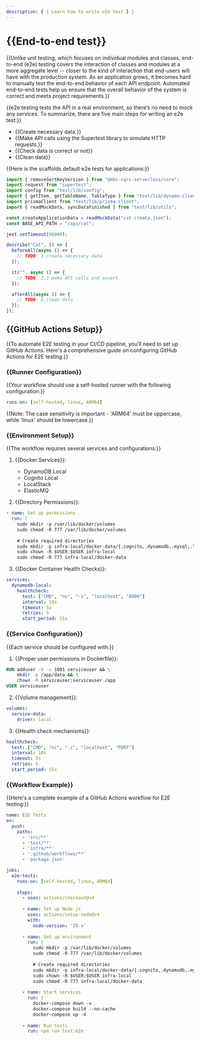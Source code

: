 ```yaml
---
description: { { Learn how to write e2e test } }
---
```


# {{End-to-end test}}

{{Unlike unit testing, which focuses on individual modules and classes, end-to-end (e2e) testing covers the interaction of classes and modules at a more aggregate level -- closer to the kind of interaction that end-users will have with the production system. As an application grows, it becomes hard to manually test the end-to-end behavior of each API endpoint. Automated end-to-end tests help us ensure that the overall behavior of the system is correct and meets project requirements.}}

{{e2e testing tests the API in a real environment, so there’s no need to mock any services. To summarize, there are five main steps for writing an e2e test:}}

- {{Create necessary data.}}
- {{Make API calls using the Supertest library to simulate HTTP requests.}}
- {{Check data is correct or not}}
- {{Clean data}}

{{Here is the scaffolds default e2e tests for applications:}}

```ts
import { removeSortKeyVersion } from "@mbc-cqrs-serverless/core";
import request from "supertest";
import config from "test/lib/config";
import { getItem, getTableName, TableType } from "test/lib/dynamo-client";
import prismaClient from "test/lib/prisma-client";
import { readMockData, syncDataFinished } from "test/lib/utils";

const createApplicationData = readMockData("cat-create.json");
const BASE_API_PATH = "/api/cat";

jest.setTimeout(90000);

describe("Cat", () => {
  beforeAll(async () => {
    // TODO: 1 create necessary data
  });

  it("", async () => {
    // TODO: 2,3 make API calls and assert
  });

  afterAll(async () => {
    // TODO: 4 clean data
  });
});
```

## {{GitHub Actions Setup}}

{{To automate E2E testing in your CI/CD pipeline, you'll need to set up GitHub Actions. Here's a comprehensive guide on configuring GitHub Actions for E2E testing:}}

### {{Runner Configuration}}

{{Your workflow should use a self-hosted runner with the following configuration:}}

```yaml
runs-on: [self-hosted, linux, ARM64]
```

{{Note: The case sensitivity is important - 'ARM64' must be uppercase, while 'linux' should be lowercase.}}

### {{Environment Setup}}

{{The workflow requires several services and configurations:}}

1. {{Docker Services}}:
   - DynamoDB Local
   - Cognito Local
   - LocalStack
   - ElasticMQ

2. {{Directory Permissions}}:
```yaml
- name: Set up permissions
  run: |
    sudo mkdir -p /var/lib/docker/volumes
    sudo chmod -R 777 /var/lib/docker/volumes
    
    # Create required directories
    sudo mkdir -p infra-local/docker-data/{.cognito,.dynamodb,.mysql,.localstack,.elasticmq}
    sudo chown -R $USER:$USER infra-local
    sudo chmod -R 777 infra-local/docker-data
```

3. {{Docker Container Health Checks}}:
```yaml
services:
  dynamodb-local:
    healthcheck:
      test: ["CMD", "nc", "-z", "localhost", "8000"]
      interval: 10s
      timeout: 5s
      retries: 5
      start_period: 15s
```

### {{Service Configuration}}

{{Each service should be configured with:}}

1. {{Proper user permissions in Dockerfile}}:
```dockerfile
RUN adduser -D -u 1001 serviceuser && \
    mkdir -p /app/data && \
    chown -R serviceuser:serviceuser /app
USER serviceuser
```

2. {{Volume management}}:
```yaml
volumes:
  service-data:
    driver: local
```

3. {{Health check mechanisms}}:
```yaml
healthcheck:
  test: ["CMD", "nc", "-z", "localhost", "PORT"]
  interval: 10s
  timeout: 5s
  retries: 5
  start_period: 15s
```

### {{Workflow Example}}

{{Here's a complete example of a GitHub Actions workflow for E2E testing:}}

```yaml
name: E2E Tests
on:
  push:
    paths:
      - 'src/**'
      - 'test/**'
      - 'infra/**'
      - '.github/workflows/**'
      - 'package.json'

jobs:
  e2e-tests:
    runs-on: [self-hosted, linux, ARM64]
    
    steps:
      - uses: actions/checkout@v4
      
      - name: Set up Node.js
        uses: actions/setup-node@v4
        with:
          node-version: '20.x'
          
      - name: Set up environment
        run: |
          sudo mkdir -p /var/lib/docker/volumes
          sudo chmod -R 777 /var/lib/docker/volumes
          
          # Create required directories
          sudo mkdir -p infra-local/docker-data/{.cognito,.dynamodb,.mysql,.localstack,.elasticmq}
          sudo chown -R $USER:$USER infra-local
          sudo chmod -R 777 infra-local/docker-data
          
      - name: Start services
        run: |
          docker-compose down -v
          docker-compose build --no-cache
          docker-compose up -d
          
      - name: Run tests
        run: npm run test:e2e
```
